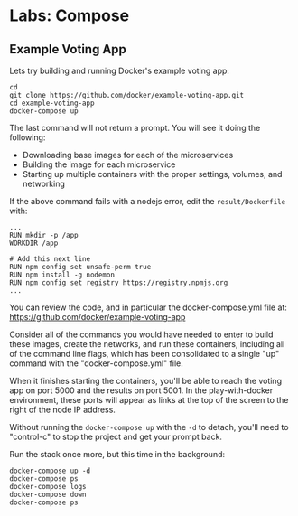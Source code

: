 # Labs: Compose

## Example Voting App

Lets try building and running Docker's example voting app:

```
cd
git clone https://github.com/docker/example-voting-app.git
cd example-voting-app
docker-compose up
```

The last command will not return a prompt. You will see it doing the following:

- Downloading base images for each of the microservices
- Building the image for each microservice
- Starting up multiple containers with the proper settings, volumes, and
  networking

If the above command fails with a nodejs error, edit the `result/Dockerfile`
with:

```
...
RUN mkdir -p /app
WORKDIR /app

# Add this next line
RUN npm config set unsafe-perm true
RUN npm install -g nodemon
RUN npm config set registry https://registry.npmjs.org
...
```

You can review the code, and in particular the docker-compose.yml file at:
https://github.com/docker/example-voting-app

Consider all of the commands you would have needed to enter to build these
images, create the networks, and run these containers, including all of the
command line flags, which has been consolidated to a single "up" command with
the "docker-compose.yml" file. 

When it finishes starting the containers, you'll be able to reach the voting
app on port 5000 and the results on port 5001. In the play-with-docker
environment, these ports will appear as links at the top of the screen to the
right of the node IP address.

Without running the `docker-compose up` with the `-d` to detach, you'll need
to "control-c" to stop the project and get your prompt back.

Run the stack once more, but this time in the background:

```
docker-compose up -d
docker-compose ps
docker-compose logs
docker-compose down
docker-compose ps
```


